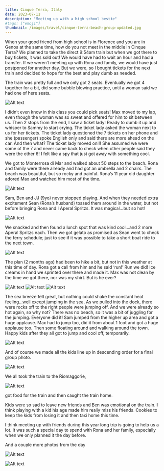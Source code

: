 ```yaml
---
title: Cinque Terra, Italy
date: 2023-07-11
description: "Meeting up with a high school bestie"
#tags: ["emoji"]
thumbnail: /images/travel/cinque-terra-beach-group-updated.jpg
---
```


When your good friend from high school is in Florence and you are in Genoa at the same time, how do you not meet in the middle in Cinque Terra? We planned to take the direct 9:54am train but when we got there to buy tickets, it was sold out! We would have had to wait an hour and had a transfer. If we weren’t meeting up with Rona and family, we would have just postponed for another day. But we were, so I bought tickets for the next train and decided to hope for the best and play dumb as needed. 

The train was pretty full and we only got 2 seats. Eventually we got 4 together for a bit, did some bubble blowing practice, until a woman said we had one of here seats. 

![Alt text](/images/travel/cinque-terra-train.jpg)

I didn’t even know in this class you could pick seats! Max moved to my lap, even though the woman was so sweat and offered for him to sit between us. Then 2 stops from the end, I saw a ticket lady! Ready to dumb it up and whisper to Sammy to start crying. The ticket lady asked the woman next to us for her tickets. The ticket lady questioned the 7 tickets on her phone and she (passenger) spoke English only and said there are more ahead on the car. And then what? The ticket lady moved on!!! She assumed we were some of the 7 and never came back to check when other people said they were the other 6! I felt like a spy that just got away with something cool. 

We got to Monterrosa di Mar and walked about 50 steps to the beach. Rona and family were there already and had got an umbrella and 2 chairs. The beach was beautiful, but so rocky and painful. Rona’s 11 year old daughter adored Max and watched him most of the time. 

![Alt text](/images/travel/cinque-terre-max-ilona2.jpg)

Sam, Ben and JJ (9yo) never stopped playing. And when they needed extra excitement Sean (Rona’s husband) tossed them around in the water, but not before bringing Rona and I Aperal Spritzs. It was magical…but so hot!

![Alt text](/images/travel/cinque-terre-rona-sara-drinks.jpg)

We snacked and then found a lunch spot that was kind cool…and 2 more Aperal Spritzs each. Then we got gelato as promised as Sean went to check the ferry schedule; just to see if it was possible to take a short boat ride to the next town. 

![Alt text](/images/travel/cinque-terra-ice-cream.jpg)

The plan (2 months ago) had been to hike a bit, but not in this weather at this time of day. Rona got a call from him and he said ‘run!’ Run we did! Ice creams in hand we sprinted over there and made it. Max was not clean by the time we got there, nor was my shirt. But is he ever? 

![Alt text](/images/travel/cinque-terra-max.jpg)
![Alt text](/images/travel/cinque-terra-sara-max.jpg)
![Alt text](/images/travel/cinque-terra-boat.jpg)


The sea breeze felt great, but nothing could shake the constant heat feeling…well except jumping in the sea. As we pulled into the dock, there were rocks off to the right people were jumping off. And we were already so hot again, so why not? There was no beach, so it was a bit of juggling for the jumping. Everyone did it! Sam jumped from the higher up area and got a huge applause. Max had to jump too, did it from about 1 foot and got a huge applause too. Then some floating around and walking around the town.
Happy kids after they all got to jump and cool off, temporarily.

![Alt text](/images/travel/cinque-terra-family.jpg)

And of course we made all the kids line up in descending order for a final group photo.

![Alt text](/images/travel/cinque-terra-kids.jpg)

We all took the train to the Riomaggorie,

![Alt text](/images/travel/cinque-terra-train-kids.jpg)

got food for the train and then caught the train home. 

Kids were so sad to leave new friends and Ben was emotional on the train. I think playing with a kid his age made him really miss his friends. Cookies to keep the kids from losing it and then taxi home this time.

I think meeting up with friends during this year long trip is going to help us a lot. It was such a special day to spend with Rona and her family, especially when we only planned it the day before.

And a couple more photos from the day

![Alt text](/images/travel/cinque-terre-max-ilona.jpg)

![Alt text](/images/travel/cinque-terra-glasses.jpg)
